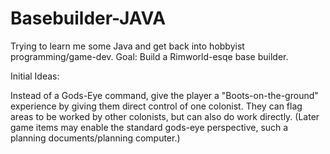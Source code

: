 # Basebuilder-JAVA
Trying to learn me some Java and get back into hobbyist programming/game-dev.  Goal:  Build a Rimworld-esqe base builder.

Initial Ideas:

Instead of a Gods-Eye command, give the player a "Boots-on-the-ground" experience by giving them direct control of one colonist.  They can flag areas to be worked by other colonists, but can also do work directly.  (Later game items may enable the standard gods-eye perspective, such a planning documents/planning computer.) 
